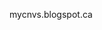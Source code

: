 


<link rel="stylesheet" href="{{ site.github.url }}/assets/css/all.css">
<p class="test"> mycnvs.blogspot.ca




</p>
